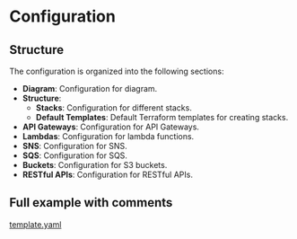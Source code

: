 # Configuration

## Structure

The configuration is organized into the following sections:

- **Diagram**: Configuration for diagram.
- **Structure**:
  - **Stacks**: Configuration for different stacks.
  - **Default Templates**: Default Terraform templates for creating stacks.
- **API Gateways**: Configuration for API Gateways.
- **Lambdas**: Configuration for lambda functions.
- **SNS**: Configuration for SNS.
- **SQS**: Configuration for SQS.
- **Buckets**: Configuration for S3 buckets.
- **RESTful APIs**: Configuration for RESTful APIs.

## Full example with comments

[template.yaml](template.yaml)
